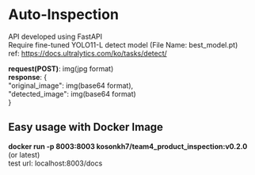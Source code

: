 # Auto-Inspection
API developed using FastAPI <br>
Require fine-tuned YOLO11-L detect model (File Name: best_model.pt) <br>
ref: https://docs.ultralytics.com/ko/tasks/detect/

**request(POST)**: img(jpg format) <br>
**response**: {   <br>
  "original_image": img(base64 format), <br>
  "detected_image": img(base64 format) <br>
} 

## Easy usage with Docker Image
**docker run -p 8003:8003 kosonkh7/team4_product_inspection:v0.2.0** (or latest) <br>
test url: localhost:8003/docs
